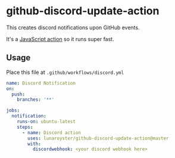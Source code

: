 # github-discord-update-action

This creates discord notifications upon GitHub events.

It's a [JavaScript action](https://docs.github.com/en/free-pro-team@latest/actions/creating-actions/about-actions) so it runs super fast.
## Usage

Place this file at `.github/workflows/discord.yml`

```yaml
name: Discord Notification
on:
  push:
    branches: '**'

jobs:
  notification:
    runs-on: ubuntu-latest
    steps:
      - name: Discord action
        uses: lunaroyster/github-discord-update-action@master
        with:
          discordwebhook: <your discord webhook here>

```
